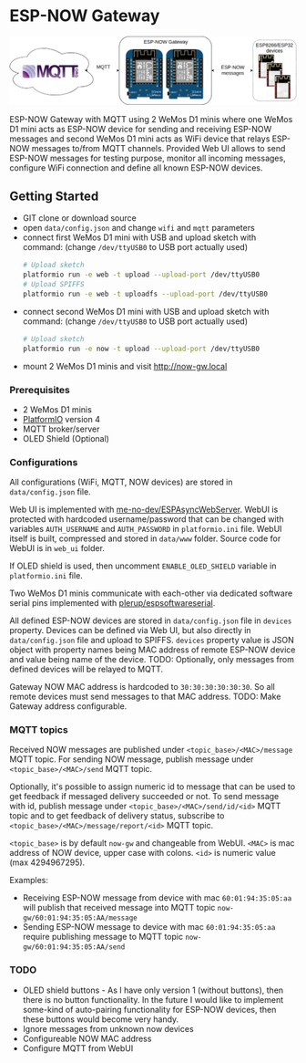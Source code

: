 # ESP-NOW Gateway

![logo]

ESP-NOW Gateway with MQTT using 2 WeMos D1 minis where one WeMos D1 mini acts
as ESP-NOW device for sending and receiving ESP-NOW messages and second WeMos D1 mini acts as WiFi device that relays
ESP-NOW messages to/from MQTT channels. Provided Web UI allows to send ESP-NOW messages for testing purpose, monitor all
incoming messages, configure WiFi connection and define all known ESP-NOW devices.

## Getting Started

- GIT clone or download source
- open `data/config.json` and change `wifi` and `mqtt` parameters
- connect first WeMos D1 mini with USB and upload sketch with command: (change `/dev/ttyUSB0` to USB port actually used)
  ```bash
  # Upload sketch
  platformio run -e web -t upload --upload-port /dev/ttyUSB0
  # Upload SPIFFS
  platformio run -e web -t uploadfs --upload-port /dev/ttyUSB0
  ```
- connect second WeMos D1 mini with USB and upload sketch with command: (change `/dev/ttyUSB0` to USB port actually used)
  ```bash
  # Upload sketch
  platformio run -e now -t upload --upload-port /dev/ttyUSB0
  ```
- mount 2 WeMos D1 minis and visit <http://now-gw.local>

### Prerequisites

- 2 WeMos D1 minis
- [PlatformIO][PIO-install] version 4
- MQTT broker/server
- OLED Shield (Optional)

### Configurations

All configurations (WiFi, MQTT, NOW devices) are stored in `data/config.json` file.

Web UI is implemented with [me-no-dev/ESPAsyncWebServer][ESPAsyncWebServer]. WebUI is protected with hardcoded
username/password that can be changed with variables `AUTH_USERNAME` and `AUTH_PASSWORD` in `platformio.ini` file.
WebUI itself is built, compressed and stored in `data/www` folder. Source code for WebUI is in `web_ui` folder.

If OLED shield is used, then uncomment `ENABLE_OLED_SHIELD` variable in `platformio.ini` file.

Two WeMos D1 minis communicate with each-other via dedicated software serial pins implemented with
[plerup/espsoftwareserial][espsoftwareserial].

All defined ESP-NOW devices are stored in `data/config.json` file in `devices` property. Devices can be defined via
Web UI, but also directly in `data/config.json` file and upload to SPIFFS. `devices` property value is JSON object with
property names being MAC address of remote ESP-NOW device and value being name of the device. TODO: Optionally, only
messages from defined devices will be relayed to MQTT.

Gateway NOW MAC address is hardcoded to `30:30:30:30:30:30`. So all remote devices must send messages to that MAC
address. TODO: Make Gateway address configurable.

### MQTT topics

Received NOW messages are published under `<topic_base>/<MAC>/message` MQTT topic.
For sending NOW message, publish message under `<topic_base>/<MAC>/send` MQTT topic.

Optionally, it's possible to assign numeric id to message that can be used to get feedback if messaged delivery succeeded or not.
To send message with id, publish message under `<topic_base>/<MAC>/send/id/<id>` MQTT topic and to get feedback of delivery status,
subscribe to `<topic_base>/<MAC>/message/report/<id>` MQTT topic.

`<topic_base>` is by default `now-gw` and changeable from WebUI.
`<MAC>` is mac address of NOW device, upper case with colons.
`<id>` is numeric value (max 4294967295).

Examples:
- Receiving ESP-NOW message from device with mac `60:01:94:35:05:aa` will publish that received message into
MQTT topic `now-gw/60:01:94:35:05:AA/message`
- Sending ESP-NOW message to device with mac `60:01:94:35:05:aa` require publishing message to MQTT topic
`now-gw/60:01:94:35:05:AA/send`

[PIO-install]: https://platformio.org/install/cli
[ESPAsyncWebServer]: https://github.com/me-no-dev/ESPAsyncWebServer
[espsoftwareserial]: https://github.com/plerup/espsoftwareserial
[logo]: image.png

### TODO

- OLED shield buttons - As I have only version 1 (without buttons), then there is no button functionality. In the future
I would like to implement some-kind of auto-pairing functionality for ESP-NOW devices, then these buttons would become
very handy.
- Ignore messages from unknown now devices
- Configureable NOW MAC address
- Configure MQTT from WebUI
